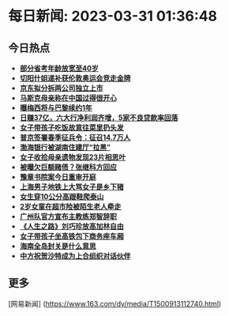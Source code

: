 
# 每日新闻: 2023-03-31 01:36:48
## 今日热点

- **[部分省考年龄放宽至40岁](https://www.163.com/search?keyword=%E9%83%A8%E5%88%86%E7%9C%81%E8%80%83%E5%B9%B4%E9%BE%84%E6%94%BE%E5%AE%BD%E8%87%B340%E5%B2%81)**
- **[切阳什姐递补获伦敦奥运会竞走金牌](https://www.163.com/search?keyword=%E5%88%87%E9%98%B3%E4%BB%80%E5%A7%90%E9%80%92%E8%A1%A5%E8%8E%B7%E4%BC%A6%E6%95%A6%E5%A5%A5%E8%BF%90%E4%BC%9A%E7%AB%9E%E8%B5%B0%E9%87%91%E7%89%8C)**
- **[京东拟分拆两公司独立上市](https://www.163.com/search?keyword=%E4%BA%AC%E4%B8%9C%E6%8B%9F%E5%88%86%E6%8B%86%E4%B8%A4%E5%85%AC%E5%8F%B8%E7%8B%AC%E7%AB%8B%E4%B8%8A%E5%B8%82)**
- **[马斯克母亲称在中国过得很开心](https://www.163.com/search?keyword=%E9%A9%AC%E6%96%AF%E5%85%8B%E6%AF%8D%E4%BA%B2%E7%A7%B0%E5%9C%A8%E4%B8%AD%E5%9B%BD%E8%BF%87%E5%BE%97%E5%BE%88%E5%BC%80%E5%BF%83)**
- **[曝梅西将与巴黎续约1年](https://www.163.com/search?keyword=%E6%9B%9D%E6%A2%85%E8%A5%BF%E5%B0%86%E4%B8%8E%E5%B7%B4%E9%BB%8E%E7%BB%AD%E7%BA%A61%E5%B9%B4)**
- **[日赚37亿，六大行净利润齐增，5家不良贷款率回落](https://www.163.com/search?keyword=%E6%97%A5%E8%B5%9A37%E4%BA%BF%EF%BC%8C%E5%85%AD%E5%A4%A7%E8%A1%8C%E5%87%80%E5%88%A9%E6%B6%A6%E9%BD%90%E5%A2%9E%EF%BC%8C5%E5%AE%B6%E4%B8%8D%E8%89%AF%E8%B4%B7%E6%AC%BE%E7%8E%87%E5%9B%9E%E8%90%BD)**
- **[女子带孩子吃饭故意往菜里扔头发](https://www.163.com/search?keyword=%E5%A5%B3%E5%AD%90%E5%B8%A6%E5%AD%A9%E5%AD%90%E5%90%83%E9%A5%AD%E6%95%85%E6%84%8F%E5%BE%80%E8%8F%9C%E9%87%8C%E6%89%94%E5%A4%B4%E5%8F%91)**
- **[普京签署春季征兵令：征召14.7万人](https://www.163.com/search?keyword=%E6%99%AE%E4%BA%AC%E7%AD%BE%E7%BD%B2%E6%98%A5%E5%AD%A3%E5%BE%81%E5%85%B5%E4%BB%A4%EF%BC%9A%E5%BE%81%E5%8F%AC14.7%E4%B8%87%E4%BA%BA)**
- **[渤海银行被湖南住建厅“拉黑”](https://www.163.com/search?keyword=%E6%B8%A4%E6%B5%B7%E9%93%B6%E8%A1%8C%E8%A2%AB%E6%B9%96%E5%8D%97%E4%BD%8F%E5%BB%BA%E5%8E%85%E2%80%9C%E6%8B%89%E9%BB%91%E2%80%9D)**
- **[女子收拾母亲遗物发现23片相思叶](https://www.163.com/search?keyword=%E5%A5%B3%E5%AD%90%E6%94%B6%E6%8B%BE%E6%AF%8D%E4%BA%B2%E9%81%97%E7%89%A9%E5%8F%91%E7%8E%B023%E7%89%87%E7%9B%B8%E6%80%9D%E5%8F%B6)**
- **[被曝欠巨额赌债？张继科方回应](https://www.163.com/search?keyword=%E8%A2%AB%E6%9B%9D%E6%AC%A0%E5%B7%A8%E9%A2%9D%E8%B5%8C%E5%80%BA%EF%BC%9F%E5%BC%A0%E7%BB%A7%E7%A7%91%E6%96%B9%E5%9B%9E%E5%BA%94)**
- **[豫章书院案今日重审开庭](https://www.163.com/search?keyword=%E8%B1%AB%E7%AB%A0%E4%B9%A6%E9%99%A2%E6%A1%88%E4%BB%8A%E6%97%A5%E9%87%8D%E5%AE%A1%E5%BC%80%E5%BA%AD)**
- **[上海男子地铁上大骂女子是乡下猪](https://www.163.com/search?keyword=%E4%B8%8A%E6%B5%B7%E7%94%B7%E5%AD%90%E5%9C%B0%E9%93%81%E4%B8%8A%E5%A4%A7%E9%AA%82%E5%A5%B3%E5%AD%90%E6%98%AF%E4%B9%A1%E4%B8%8B%E7%8C%AA)**
- **[女生穿10公分高跟鞋爬泰山](https://www.163.com/search?keyword=%E5%A5%B3%E7%94%9F%E7%A9%BF10%E5%85%AC%E5%88%86%E9%AB%98%E8%B7%9F%E9%9E%8B%E7%88%AC%E6%B3%B0%E5%B1%B1)**
- **[2岁女童在超市险被陌生老人牵走](https://www.163.com/search?keyword=2%E5%B2%81%E5%A5%B3%E7%AB%A5%E5%9C%A8%E8%B6%85%E5%B8%82%E9%99%A9%E8%A2%AB%E9%99%8C%E7%94%9F%E8%80%81%E4%BA%BA%E7%89%B5%E8%B5%B0)**
- **[广州队官方宣布主教练郑智辞职](https://www.163.com/search?keyword=%E5%B9%BF%E5%B7%9E%E9%98%9F%E5%AE%98%E6%96%B9%E5%AE%A3%E5%B8%83%E4%B8%BB%E6%95%99%E7%BB%83%E9%83%91%E6%99%BA%E8%BE%9E%E8%81%8C)**
- **[《人生之路》刘巧珍放高加林自由](https://www.163.com/search?keyword=%E3%80%8A%E4%BA%BA%E7%94%9F%E4%B9%8B%E8%B7%AF%E3%80%8B%E5%88%98%E5%B7%A7%E7%8F%8D%E6%94%BE%E9%AB%98%E5%8A%A0%E6%9E%97%E8%87%AA%E7%94%B1)**
- **[女子带孩子坐高铁包下商务座车厢](https://www.163.com/search?keyword=%E5%A5%B3%E5%AD%90%E5%B8%A6%E5%AD%A9%E5%AD%90%E5%9D%90%E9%AB%98%E9%93%81%E5%8C%85%E4%B8%8B%E5%95%86%E5%8A%A1%E5%BA%A7%E8%BD%A6%E5%8E%A2)**
- **[海南全岛封关是什么意思](https://www.163.com/search?keyword=%E6%B5%B7%E5%8D%97%E5%85%A8%E5%B2%9B%E5%B0%81%E5%85%B3%E6%98%AF%E4%BB%80%E4%B9%88%E6%84%8F%E6%80%9D)**
- **[中方祝贺沙特成为上合组织对话伙伴](https://www.163.com/search?keyword=%E4%B8%AD%E6%96%B9%E7%A5%9D%E8%B4%BA%E6%B2%99%E7%89%B9%E6%88%90%E4%B8%BA%E4%B8%8A%E5%90%88%E7%BB%84%E7%BB%87%E5%AF%B9%E8%AF%9D%E4%BC%99%E4%BC%B4)**

## 更多
[网易新闻] (https://www.163.com/dy/media/T1500913112740.html)
